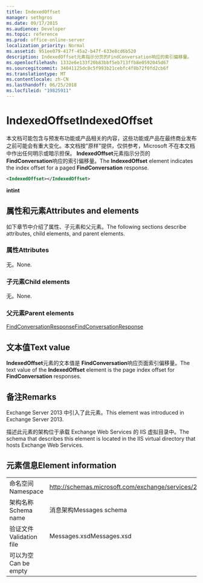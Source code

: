 ```yaml
---
title: IndexedOffset
manager: sethgros
ms.date: 09/17/2015
ms.audience: Developer
ms.topic: reference
ms.prod: office-online-server
localization_priority: Normal
ms.assetid: 951ee079-417f-45a2-b47f-633e8cd6b520
description: IndexedOffset元素指示分页的FindConversation响应的索引偏移量。
ms.openlocfilehash: 1332e6e133f20b83bbf5eb713ffb8e0592045d67
ms.sourcegitcommit: 34041125dc8c5f993b21cebfc4f8b72f0fd2cb6f
ms.translationtype: MT
ms.contentlocale: zh-CN
ms.lasthandoff: 06/25/2018
ms.locfileid: "19825911"
---
```

# <a name="indexedoffset"></a><span data-ttu-id="4c773-103">IndexedOffset</span><span class="sxs-lookup"><span data-stu-id="4c773-103">IndexedOffset</span></span>

<span data-ttu-id="4c773-104">本文档可能包含与预发布功能或产品相关的内容，这些功能或产品在最终商业发布之前可能会有重大变化。本文档按"原样"提供，仅供参考，Microsoft 不在本文档中作出任何明示或暗示担保。 **IndexedOffset**元素指示分页的 **FindConversation**响应的索引偏移量。</span><span class="sxs-lookup"><span data-stu-id="4c773-104">The **IndexedOffset** element indicates the index offset for a paged **FindConversation** response.</span></span> 
  
```XML
<IndexedOffset></IndexedOffset>
```

 <span data-ttu-id="4c773-105">**int**</span><span class="sxs-lookup"><span data-stu-id="4c773-105">**int**</span></span>
## <a name="attributes-and-elements"></a><span data-ttu-id="4c773-106">属性和元素</span><span class="sxs-lookup"><span data-stu-id="4c773-106">Attributes and elements</span></span>

<span data-ttu-id="4c773-107">如下章节中介绍了属性、子元素和父元素。</span><span class="sxs-lookup"><span data-stu-id="4c773-107">The following sections describe attributes, child elements, and parent elements.</span></span>
  
### <a name="attributes"></a><span data-ttu-id="4c773-108">属性</span><span class="sxs-lookup"><span data-stu-id="4c773-108">Attributes</span></span>

<span data-ttu-id="4c773-109">无。</span><span class="sxs-lookup"><span data-stu-id="4c773-109">None.</span></span>
  
### <a name="child-elements"></a><span data-ttu-id="4c773-110">子元素</span><span class="sxs-lookup"><span data-stu-id="4c773-110">Child elements</span></span>

<span data-ttu-id="4c773-111">无。</span><span class="sxs-lookup"><span data-stu-id="4c773-111">None.</span></span>
  
### <a name="parent-elements"></a><span data-ttu-id="4c773-112">父元素</span><span class="sxs-lookup"><span data-stu-id="4c773-112">Parent elements</span></span>

[<span data-ttu-id="4c773-113">FindConversationResponse</span><span class="sxs-lookup"><span data-stu-id="4c773-113">FindConversationResponse</span></span>](findconversationresponse.md)
  
## <a name="text-value"></a><span data-ttu-id="4c773-114">文本值</span><span class="sxs-lookup"><span data-stu-id="4c773-114">Text value</span></span>

<span data-ttu-id="4c773-115">**IndexedOffset**元素的文本值是 **FindConversation**响应页面索引偏移量。</span><span class="sxs-lookup"><span data-stu-id="4c773-115">The text value of the **IndexedOffset** element is the page index offset for **FindConversation** responses.</span></span> 
  
## <a name="remarks"></a><span data-ttu-id="4c773-116">备注</span><span class="sxs-lookup"><span data-stu-id="4c773-116">Remarks</span></span>

<span data-ttu-id="4c773-117">Exchange Server 2013 中引入了此元素。</span><span class="sxs-lookup"><span data-stu-id="4c773-117">This element was introduced in Exchange Server 2013.</span></span>
  
<span data-ttu-id="4c773-118">描述此元素的架构位于承载 Exchange Web Services 的 IIS 虚拟目录中。</span><span class="sxs-lookup"><span data-stu-id="4c773-118">The schema that describes this element is located in the IIS virtual directory that hosts Exchange Web Services.</span></span>
  
## <a name="element-information"></a><span data-ttu-id="4c773-119">元素信息</span><span class="sxs-lookup"><span data-stu-id="4c773-119">Element information</span></span>

|||
|:-----|:-----|
|<span data-ttu-id="4c773-120">命名空间</span><span class="sxs-lookup"><span data-stu-id="4c773-120">Namespace</span></span>  <br/> |http://schemas.microsoft.com/exchange/services/2006/messages  <br/> |
|<span data-ttu-id="4c773-121">架构名称</span><span class="sxs-lookup"><span data-stu-id="4c773-121">Schema name</span></span>  <br/> |<span data-ttu-id="4c773-122">消息架构</span><span class="sxs-lookup"><span data-stu-id="4c773-122">Messages schema</span></span>  <br/> |
|<span data-ttu-id="4c773-123">验证文件</span><span class="sxs-lookup"><span data-stu-id="4c773-123">Validation file</span></span>  <br/> |<span data-ttu-id="4c773-124">Messages.xsd</span><span class="sxs-lookup"><span data-stu-id="4c773-124">Messages.xsd</span></span>  <br/> |
|<span data-ttu-id="4c773-125">可以为空</span><span class="sxs-lookup"><span data-stu-id="4c773-125">Can be empty</span></span>  <br/> ||
   

